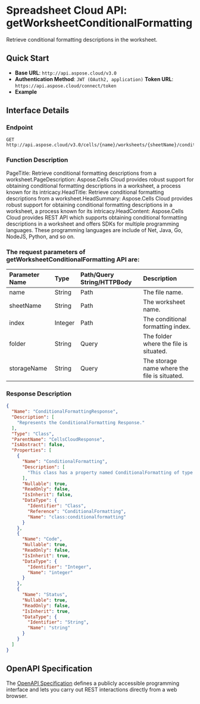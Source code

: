 # **Spreadsheet Cloud API: getWorksheetConditionalFormatting**

Retrieve conditional formatting descriptions in the worksheet. 


## **Quick Start**

- **Base URL**: `http://api.aspose.cloud/v3.0`
- **Authentication Method**: `JWT (OAuth2, application)`  **Token URL**: `https://api.aspose.cloud/connect/token`
- **Example** 

## **Interface Details**

### **Endpoint** 

```
GET http://api.aspose.cloud/v3.0/cells/{name}/worksheets/{sheetName}/conditionalFormattings/{index}
```
### **Function Description**
PageTitle:  Retrieve conditional formatting descriptions from a worksheet.PageDescription: Aspose.Cells Cloud provides robust support for obtaining conditional formatting descriptions in a worksheet, a process known for its intricacy.HeadTitle: Retrieve conditional formatting descriptions from a worksheet.HeadSummary: Aspose.Cells Cloud provides robust support for obtaining conditional formatting descriptions in a worksheet, a process known for its intricacy.HeadContent: Aspose.Cells Cloud provides REST API which supports obtaining conditional formatting descriptions in a worksheet and offers SDKs for multiple programming languages. These programming languages are include of Net, Java, Go, NodeJS, Python, and so on.

### The request parameters of **getWorksheetConditionalFormatting** API are: 

| Parameter Name | Type | Path/Query String/HTTPBody | Description | 
| :- | :- | :- |:- | 
|name|String|Path|The file name.|
|sheetName|String|Path|The worksheet name.|
|index|Integer|Path|The conditional formatting index.|
|folder|String|Query|The folder where the file is situated.|
|storageName|String|Query|The storage name where the file is situated.|

### **Response Description**
```json
{
  "Name": "ConditionalFormattingResponse",
  "Description": [
    "Represents the ConditionalFormatting Response."
  ],
  "Type": "Class",
  "ParentName": "CellsCloudResponse",
  "IsAbstract": false,
  "Properties": [
    {
      "Name": "ConditionalFormatting",
      "Description": [
        "This class has a property named ConditionalFormatting of type ConditionalFormatting that can be accessed and modified."
      ],
      "Nullable": true,
      "ReadOnly": false,
      "IsInherit": false,
      "DataType": {
        "Identifier": "Class",
        "Reference": "ConditionalFormatting",
        "Name": "class:conditionalformatting"
      }
    },
    {
      "Name": "Code",
      "Nullable": true,
      "ReadOnly": false,
      "IsInherit": true,
      "DataType": {
        "Identifier": "Integer",
        "Name": "integer"
      }
    },
    {
      "Name": "Status",
      "Nullable": true,
      "ReadOnly": false,
      "IsInherit": true,
      "DataType": {
        "Identifier": "String",
        "Name": "string"
      }
    }
  ]
}
```


## OpenAPI Specification

The [OpenAPI Specification](https://reference.aspose.cloud/cells/#/ConditionalFormattingsController/GetWorksheetConditionalFormatting) defines a publicly accessible programming interface and lets you carry out REST interactions directly from a web browser.

